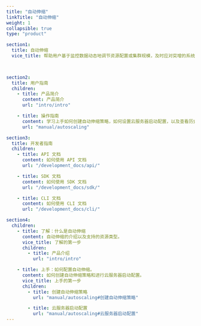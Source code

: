 ```yaml
---
title: "自动伸缩"
linkTitle: "自动伸缩"
weight: 1
collapsible: true
type: "product"

section1:
  title: 自动伸缩
  vice_title: 帮助用户基于监控数据动态地调节资源配置或集群规模，及时应对突增的系统压力，充分利用云计算的弹性特点来调节系统处理能力，且有效降低维护成本。 
 


section2:
  title: 用户指南
  children:
    - title: 产品简介
      content: 产品简介
      url: "intro/intro"

    - title: 操作指南
      content: 学习上手如何创建自动伸缩策略，如何设置云服务器启动配置，以及查看历史记录等。
      url: "manual/autoscaling"

section3:
  title: 开发者指南
  children:
    - title: API 文档
      content: 如何使用 API 文档
      url: "/development_docs/api/"

    - title: SDK 文档
      content: 如何使用 SDK 文档
      url: "/development_docs/sdk/"

    - title: CLI 文档
      content: 如何使用 CLI 文档
      url: "/development_docs/cli/"

section4:
  children:
    - title: 了解：什么是自动伸缩
      content: 自动伸缩的介绍以及支持的资源类型。
      vice_title: 了解的第一步
      children:
        - title: 产品介绍
          url: "intro/intro" 

    - title: 上手：如何配置自动伸缩。
      content: 如何创建自动伸缩策略和进行云服务器启动配置。
      vice_title: 上手的第一步
      children: 
        - title: 创建自动伸缩策略
          url: "manual/autoscaling#创建自动伸缩策略"

        - title: 云服务器启动配置
          url: "manual/autoscaling#云服务器启动配置"
---
```


<!-- type: "product" 这个参数表明这是一个产品index页面 -->
<!-- section1 为产品index页面 主标题 副标题 video  video_img为视频图片  -->
<!-- section2 为产品index页面 第一个大块的用户文档配置  -->
<!-- section3 为产品index页面 第二个大块的开发者文档配置  -->
<!-- section4 为产品index页面 第三个大块的学习路径配置  -->